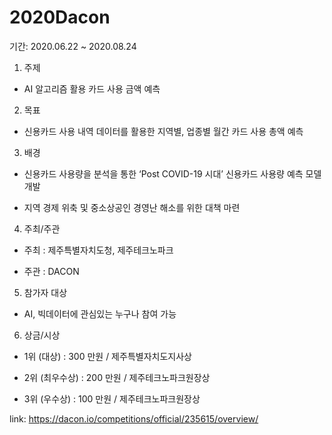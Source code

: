 # 2020Dacon

기간: 2020.06.22 ~  2020.08.24

1. 주제

- AI 알고리즘 활용 카드 사용 금액 예측



2. 목표

- 신용카드 사용 내역 데이터를 활용한 지역별, 업종별 월간 카드 사용 총액 예측



3. 배경

- 신용카드 사용량을 분석을 통한  ‘Post COVID-19 시대’ 신용카드 사용량 예측 모델 개발

- 지역 경제 위축 및 중소상공인 경영난 해소를 위한 대책 마련 



4. 주최/주관

- 주최 : 제주특별자치도청, 제주테크노파크

- 주관 : DACON



5. 참가자 대상

- AI, 빅데이터에 관심있는 누구나 참여 가능



6. 상금/시상

- 1위 (대상) : 300 만원 / 제주특별자치도지사상

- 2위 (최우수상) : 200 만원 / 제주테크노파크원장상

- 3위 (우수상) : 100 만원 / 제주테크노파크원장상

link: https://dacon.io/competitions/official/235615/overview/
